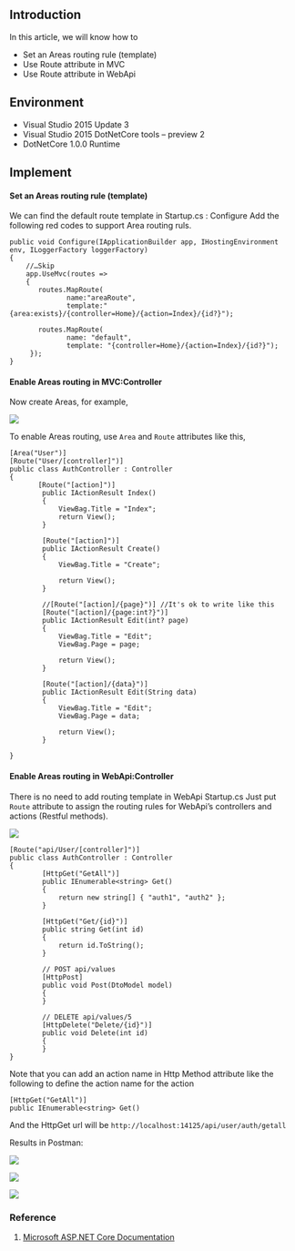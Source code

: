 ## Introduction

In this article, we will know how to 
* Set an Areas routing rule (template)
* Use Route attribute in MVC
* Use Route attribute in WebApi

## Environment

* Visual Studio 2015 Update 3
* Visual Studio 2015 DotNetCore tools – preview 2
* DotNetCore 1.0.0 Runtime

## Implement

#### Set an Areas routing rule (template)

We can find the default route template in Startup.cs : Configure
Add the following red codes to support Area routing ruls.

```
public void Configure(IApplicationBuilder app, IHostingEnvironment env, ILoggerFactory loggerFactory)
{
    //…Skip
    app.UseMvc(routes =>
    {
       routes.MapRoute(
              name:"areaRoute", 
              template:"{area:exists}/{controller=Home}/{action=Index}/{id?}");

       routes.MapRoute(
              name: "default",
              template: "{controller=Home}/{action=Index}/{id?}");
     });
}
```
#### Enable Areas routing in MVC:Controller

Now create Areas, for example,

![](https://3.bp.blogspot.com/-EuX9u61BI_0/V5ihdRwobGI/AAAAAAAADxo/cEH7gZ7qzWczq3yHPl5v4FuFPeJZ1x9ugCLcB/s1600/image001.png)

To enable Areas routing, use `Area` and `Route` attributes like this,
```
[Area("User")]
[Route("User/[controller]")]
public class AuthController : Controller
{
       [Route("[action]")]
        public IActionResult Index()
        {
            ViewBag.Title = "Index";
            return View();
        }

        [Route("[action]")]
        public IActionResult Create()
        {
            ViewBag.Title = "Create";

            return View();
        }

        //[Route("[action]/{page}")] //It's ok to write like this
        [Route("[action]/{page:int?}")]
        public IActionResult Edit(int? page)
        {
            ViewBag.Title = "Edit";
            ViewBag.Page = page;

            return View();
        }

        [Route("[action]/{data}")]
        public IActionResult Edit(String data)
        {
            ViewBag.Title = "Edit";
            ViewBag.Page = data;

            return View();
        }

}

```

#### Enable Areas routing in WebApi:Controller

There is no need to add routing template in WebApi Startup.cs
Just put `Route` attribute to assign the routing rules for WebApi’s controllers and actions (Restful methods).

![](https://2.bp.blogspot.com/-5JJe4dnB-Uc/V5ihdaRTrAI/AAAAAAAADxs/XvfVCs2qX-AxuKb5SUsQOJgdjafpW2dHgCLcB/s1600/image002.png)

```
[Route("api/User/[controller]")]
public class AuthController : Controller
{
        [HttpGet("GetAll")]
        public IEnumerable<string> Get()
        {
            return new string[] { "auth1", "auth2" };
        }

        [HttpGet("Get/{id}")]
        public string Get(int id)
        {
            return id.ToString();
        }

        // POST api/values
        [HttpPost]
        public void Post(DtoModel model)
        {
        }

        // DELETE api/values/5
        [HttpDelete("Delete/{id}")]
        public void Delete(int id)
        {
        }
}
```

Note that you can add an action name in Http Method attribute like the following to define the action name for the action 

```
[HttpGet("GetAll")]
public IEnumerable<string> Get()
```

And the HttpGet url will be 
`http://localhost:14125/api/user/auth/getall`

Results in Postman:

![](https://2.bp.blogspot.com/-XuiHxSC8lLQ/V5ihdWB8tEI/AAAAAAAADxk/fhZyrYAihaswMkyBVpAUyekn5mMfy84PACLcB/s1600/image003.png)

![](https://1.bp.blogspot.com/-ERqaDxYDWak/V5ihd-dN59I/AAAAAAAADxw/IHtv3SvHLrczXzi-ztEP2x-AhwkaogCLcB/s1600/image004.png)

![](https://2.bp.blogspot.com/-xlpeh201Dw8/V5ihd-AO8oI/AAAAAAAADx0/8oGBV8XVgZo9WiAyTP8u4NiboPcw8nG1wCLcB/s1600/image005.png)


### Reference
1. [Microsoft ASP.NET Core Documentation](https://docs.microsoft.com/en-us/aspnet/core/)